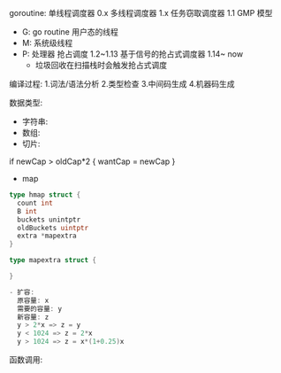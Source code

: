 goroutine:
  单线程调度器 0.x
  多线程调度器 1.x
  任务窃取调度器 1.1 GMP 模型

  - G: go routine 用户态的线程
  - M: 系统级线程
  - P: 处理器
    抢占调度 1.2~1.13
    基于信号的抢占式调度器 1.14~ now
    - 垃圾回收在扫描栈时会触发抢占式调度

编译过程: 
  1.词法/语法分析 
  2.类型检查 
  3.中间码生成
  4.机器码生成

数据类型:
  - 字符串:
  - 数组:
  - 切片: 

  if newCap > oldCap*2 {
    wantCap = newCap
  }
  - map

  ```go
  type hmap struct {
    count int
    B int
    buckets unintptr
    oldBuckets uintptr
    extra *mapextra
  }

  type mapextra struct {

  }

  - 扩容:
    原容量: x 
    需要的容量: y
    新容量: z
    y > 2*x => z = y
    y < 1024 => z = 2*x
    y > 1024 => z = x*(1+0.25)x  
  ```

函数调用:
  

